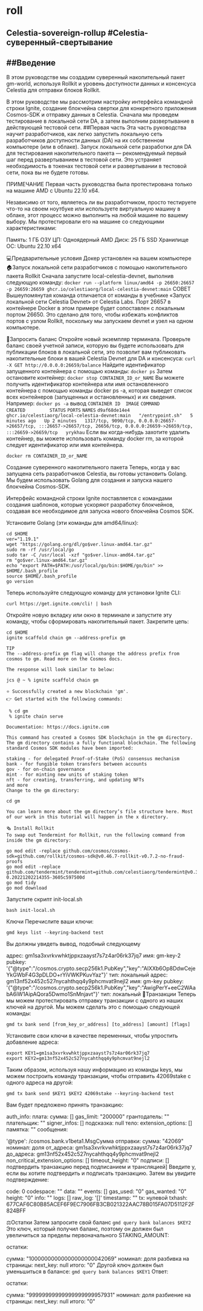 # roll
Celestia-sovereign-rollup
#Celestia-суверенный-свертывание
---
##Введение
---
В этом руководстве мы создадим суверенный накопительный пакет gm-world, используя Rollkit и уровень доступности данных и консенсуса Celestia для отправки блоков Rollkit.

В этом руководстве мы рассмотрим настройку интерфейса командной строки Ignite, создание блокчейна свертки для конкретного приложения Cosmos-SDK и отправку данных в Celestia. Сначала мы проведем тестирование в локальной сети DA, а затем выполним развертывание в действующей тестовой сети.
##Первая часть
Эта часть руководства научит разработчиков, как легко запустить локальную сеть разработчиков доступности данных (DA) на их собственном компьютере (или в облаке). Запуск локальной сети разработки для DA для тестирования накопительного пакета — рекомендуемый первый шаг перед развертыванием в тестовой сети. Это устраняет необходимость в токенах тестовой сети и развертывании в тестовой сети, пока вы не будете готовы.

ПРИМЕЧАНИЕ Первая часть руководства была протестирована только на машине AMD с Ubuntu 22.10 x64.

Независимо от того, являетесь ли вы разработчиком, просто тестируете что-то на своем ноутбуке или используете виртуальную машину в облаке, этот процесс можно выполнить на любой машине по вашему выбору. Мы протестировали его на машине со следующими характеристиками:

Память: 1 ГБ ОЗУ ЦП: Одноядерный AMD Диск: 25 ГБ SSD Хранилище ОС: Ubuntu 22.10 x64

💻Предварительные условия Докер установлен на вашем компьютере 🏠Запуск локальной сети разработчиков с помощью накопительного пакета Rollkit Сначала запустите local-celestia-devnet, выполнив следующую команду:
```docker run --platform linux/amd64 -p 26650:26657 -p 26659:26659 ghcr.io/celestiaorg/local-celestia-devnet:main```
СОВЕТ Вышеупомянутая команда отличается от команды в учебнике «Запуск локальной сети Celestia Devnet» от Celestia Labs. Порт 26657 в контейнере Docker в этом примере будет сопоставлен с локальным портом 26650. Это сделано для того, чтобы избежать конфликтов портов с узлом Rollkit, поскольку мы запускаем devnet и узел на одном компьютере.

🔎Запросить баланс Откройте новый экземпляр терминала. Проверьте баланс своей учетной записи, которую вы будете использовать для публикации блоков в локальной сети, это позволит вам публиковать накопительные блоки в вашей Celestia Devnet для DA и консенсуса:
```curl -X GET http://0.0.0.0:26659/balance```
Найдите идентификатор запущенного контейнера с помощью команды:
```docker ps```
Затем остановите контейнер:
```docker stop CONTAINER_ID_or_NAME```
Вы можете получить идентификатор контейнера или имя остановленного контейнера с помощью команды docker ps -a, которая выведет список всех контейнеров (запущенных и остановленных) и их сведения. Например:
```docker ps -a```
вывод
```CONTAINER ID  IMAGE```                                            ```COMMAND            CREATED         STATUS```         ```PORTS```                                                                                                                         ```NAMES```
```d9af68de14e4   ghcr.io/celestiaorg/local-celestia-devnet:main   "/entrypoint.sh"   5 minutes ago   Up 2 minutes   1317/tcp, 9090/tcp, 0.0.0.0:26657->26657/tcp, :::26657->26657/tcp, 26656/tcp, 0.0.0.0:26659->26659/tcp, :::26659->26659/tcp   yrykhau```
Если вы когда-нибудь захотите удалить контейнер, вы можете использовать команду docker rm, за которой следует идентификатор или имя контейнера.

```docker rm CONTAINER_ID_or_NAME```

Создание суверенного накопительного пакета Теперь, когда у вас запущена сеть разработчиков Celestia, вы готовы установить Golang. Мы будем использовать Golang для создания и запуска нашего блокчейна Cosmos-SDK.

Интерфейс командной строки Ignite поставляется с командами создания шаблонов, которые ускоряют разработку блокчейнов, создавая все необходимое для запуска нового блокчейна Cosmos SDK.

Установите Golang (эти команды для amd64/linux):
```
cd $HOME
ver="1.19.1"
wget "https://golang.org/dl/go$ver.linux-amd64.tar.gz"
sudo rm -rf /usr/local/go
sudo tar -C /usr/local -xzf "go$ver.linux-amd64.tar.gz"
rm "go$ver.linux-amd64.tar.gz"
echo "export PATH=$PATH:/usr/local/go/bin:$HOME/go/bin" >> $HOME/.bash_profile
source $HOME/.bash_profile
go version
```
Теперь используйте следующую команду для установки Ignite CLI:
```
curl https://get.ignite.com/cli! | bash
```
Откройте новую вкладку или окно в терминале и запустите эту команду, чтобы сформировать накопительный пакет. Закрепите цепь:
```
cd $HOME
ignite scaffold chain gm --address-prefix gm

TIP
The --address-prefix gm flag will change the address prefix from cosmos to gm. Read more on the Cosmos docs.

The response will look similar to below:

jcs @ ~ % ignite scaffold chain gm

⭐️ Successfully created a new blockchain 'gm'.
👉 Get started with the following commands:

 % cd gm
 % ignite chain serve

Documentation: https://docs.ignite.com

This command has created a Cosmos SDK blockchain in the gm directory. The gm directory contains a fully functional blockchain. The following standard Cosmos SDK modules have been imported:

staking - for delegated Proof-of-Stake (PoS) consensus mechanism
bank - for fungible token transfers between accounts
gov - for on-chain governance
mint - for minting new units of staking token
nft - for creating, transferring, and updating NFTs
and more
Change to the gm directory:

cd gm

You can learn more about the gm directory’s file structure here. Most of our work in this tutorial will happen in the x directory.

🗞️ Install Rollkit
To swap out Tendermint for Rollkit, run the following command from inside the gm directory:

go mod edit -replace github.com/cosmos/cosmos-sdk=github.com/rollkit/cosmos-sdk@v0.46.7-rollkit-v0.7.2-no-fraud-proofs
go mod edit -replace github.com/tendermint/tendermint=github.com/celestiaorg/tendermint@v0.34.22-0.20221202214355-3605c597500d
go mod tidy
go mod download
```
Запустите скрипт init-local.sh
```
bash init-local.sh
```
Ключи Перечислите ваши ключи:
```
gmd keys list --keyring-backend test
```
Вы должны увидеть вывод, подобный следующему

адрес: gm1sa3xvrkvwhktjppxzaayst7s7z4ar06rk37jq7 имя: gm-key-2 pubkey: '{"@type":"/cosmos.crypto.secp256k1.PubKey","key":"AlXXb6Op8DdwCejeYkGWbF4G3pDLDO+rYiVWKPKuvYaz"}' тип: локальный
адрес: gm13nf52x452c527nycahthqq4y9phcmvat9nejl2 имя: gm-key pubkey: '{"@type":"/cosmos.crypto.secp256k1.PubKey","key":"AwigPerY+eeC2WAabA6iW1AipAQora5Dwmo1SnMnjavt"}' тип: локальный
💸Транзакции Теперь мы можем протестировать отправку транзакции с одного из наших ключей на другой. Мы можем сделать это с помощью следующей команды:
```
gmd tx bank send [from_key_or_address] [to_address] [amount] [flags]
```
Установите свои ключи в качестве переменных, чтобы упростить добавление адреса:
```
export KEY1=gm1sa3xvrkvwhktjppxzaayst7s7z4ar06rk37jq7
export KEY2=gm13nf52x452c527nycahthqq4y9phcmvat9nejl2
```
Таким образом, используя нашу информацию из команды keys, мы можем построить команду транзакции, чтобы отправить 42069stake с одного адреса на другой:
```
gmd tx bank send $KEY1 $KEY2 42069stake --keyring-backend test
```
Вам будет предложено принять транзакцию:

auth_info: плата: сумма: [] gas_limit: "200000" грантодатель: "" плательщик: "" signer_infos: [] подсказка: null тело: extension_options: [] памятка: "" сообщения:

'@type': /cosmos.bank.v1beta1.MsgСумма отправки:
сумма: "42069" номинал: доля от_адреса: gm1sa3xvrkvwhktjppxzaayst7s7z4ar06rk37jq7 до_адреса: gm13nf52x452c527nycahthqq4y9phcmvat9nejl2 non_critical_extension_options: [] timeout_height: "0" подписи: [] подтвердить транзакцию перед подписанием и трансляцией]
Введите y, если вы хотите подтвердить и подписать транзакцию. Затем вы увидите подтверждение:

code: 0 codespace: "" data: "" events: [] gas_used: "0" gas_wanted: "0" height: "0" info: "" logs: [] raw_log: '[]' timestamp: "" tx: нулевой txhash: 677CAF6C80B85ACEF6F9EC7906FB3CB021322AAC78B015FA07D5112F2F824BFF

⚖️Остатки Затем запросите свой баланс
```gmd query bank balances $KEY2```
Это ключ, который получил баланс, поэтому он должен был увеличиться за пределы первоначального STAKING_AMOUNT:

остатки:

сумма: "10000000000000000000042069" номинал: доля разбивка на страницы: next_key: null итого: "0"
Другой ключ должен был уменьшиться в балансе:
```gmd query bank balances $KEY1```
Ответ:

остатки:

сумма: "99999999999999999999957931" номинал: доля разбиение на страницы: next_key: null итого: "0"

